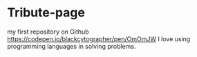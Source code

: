 # Tribute-page
my first repository on Github
https://codepen.io/blackcytographer/pen/OmOmJW
I love using programming languages in solving problems.

